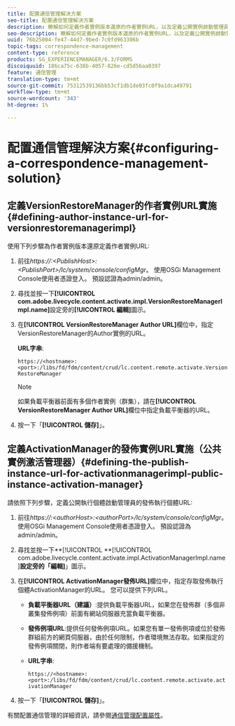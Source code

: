 ```yaml
---
title: 配置通信管理解決方案
seo-title: 配置通信管理解決方案
description: 瞭解如何定義作者實例版本還原的作者實例URL，以及定義公開實例啟動管理員的發佈實例URL。
seo-description: 瞭解如何定義作者實例版本還原的作者實例URL，以及定義公開實例啟動管理員的發佈實例URL。
uuid: 76b25004-fe47-44d7-9bed-7c0fd963306b
topic-tags: correspondence-management
content-type: reference
products: SG_EXPERIENCEMANAGER/6.3/FORMS
discoiquuid: 186ca75c-638b-4057-826e-cd5d56aa0397
feature: 通信管理
translation-type: tm+mt
source-git-commit: 75312539136bb53cf1db1de03fc0f9a1dca49791
workflow-type: tm+mt
source-wordcount: '343'
ht-degree: 1%

---
```



# 配置通信管理解決方案{#configuring-a-correspondence-management-solution}

## 定義VersionRestoreManager的作者實例URL實施{#defining-author-instance-url-for-versionrestoremanagerimpl}

使用下列步驟為作者實例版本還原定義作者實例URL:

1. 前往&#x200B;*https://:&lt;PublishHost>:&lt;PublishPort>/lc/system/console/configMgr*。 使用OSGi Management Console使用者憑證登入。 預設認證為admin/admin。
1. 尋找並按一下&#x200B;**[!UICONTROL com.adobe.livecycle.content.activate.impl.VersionRestoreManagerImpl.name]**&#x200B;設定旁的&#x200B;**[!UICONTROL 編輯]**&#x200B;圖示。
1. 在&#x200B;**[!UICONTROL VersionRestoreManager Author URL]**&#x200B;欄位中，指定VersionRestoreManager的Author實例的URL。

   **URL字串**:

   `https://<hostname>:<port>:/libs/fd/fdm/content/crud/lc.content.remote.activate.VersionRestoreManager`

   >[!NOTE]
   >
   >如果負載平衡器前面有多個作者實例（群集），請在&#x200B;**[!UICONTROL VersionRestoreManager Author URL]**&#x200B;欄位中指定負載平衡器的URL。

1. 按一下「**[!UICONTROL 儲存]**」。

## 定義ActivationManager的發佈實例URL實施（公共實例激活管理器）{#defining-the-publish-instance-url-for-activationmanagerimpl-public-instance-activation-manager}

請依照下列步驟，定義公開執行個體啟動管理員的發佈執行個體URL:

1. 前往&#x200B;*https://:&lt;authorHost>:&lt;authorPort>/lc/system/console/configMgr*。 使用OSGi Management Console使用者憑證登入。 預設認證為admin/admin。
1. 尋找並按一下&#x200B;**[!UICONTROL **[!UICONTROL  com.adobe.livecycle.content.activate.impl.ActivationManagerImpl.name ]**設定旁的「編輯]**」圖示。
1. 在&#x200B;**[!UICONTROL ActivationManager發佈URL]**&#x200B;欄位中，指定存取發佈執行個體ActivationManager的URL。 您可以提供下列URL。

   * **負載平衡器URL（建議）**:提供負載平衡器URL，如果您在發佈群（多個非叢集發佈例項）前面有網站伺服器充當負載平衡器。
   * **發佈例項URL**:提供任何發佈例項URL。如果您有單一發佈例項或位於發佈群組前方的網頁伺服器，由於任何限制，作者環境無法存取。如果指定的發佈例項關閉，則作者端有要處理的備援機制。
   * **URL字串**:

      `https://<hostname>:<port>:/libs/fd/fdm/content/crud/lc.content.remote.activate.activationManager`

1. 按一下「**[!UICONTROL 儲存]**」。

有關配置通信管理的詳細資訊，請參閱[通信管理配置屬性](https://helpx.adobe.com/aem-forms/6-2/cm-configuration-properties.html)。
